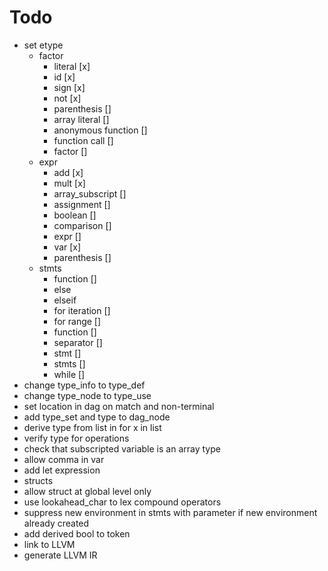 # Todo
* set etype
  * factor
    * literal [x]
    * id [x]
    * sign [x]
    * not [x]
    * parenthesis []
    * array literal []
    * anonymous function []
    * function call []
    * factor []
  * expr
    * add [x]
    * mult [x]
    * array_subscript []
    * assignment []
    * boolean []
    * comparison []
    * expr []
    * var [x]
    * parenthesis []
  * stmts
    * function []
    * else
    * elseif
    * for iteration []
    * for range []
    * function []
    * separator []
    * stmt []
    * stmts []
    * while []
* change type_info to type_def
* change type_node to type_use
* set location in dag on match and non-terminal
* add type_set and type to dag_node
* derive type from list in for x in list
* verify type for operations
* check that subscripted variable is an array type
* allow comma in var
* add let expression
* structs
* allow struct at global level only
* use lookahead_char to lex compound operators
* suppress new environment in stmts with parameter if new environment already created
* add derived bool to token
* link to LLVM
* generate LLVM IR